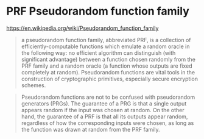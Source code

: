 # PRF Pseudorandom function family

https://en.wikipedia.org/wiki/Pseudorandom_function_family

> a pseudorandom function family, abbreviated PRF, is a collection of
> efficiently-computable functions which emulate a random oracle in the
> following way: no efficient algorithm can distinguish (with significant
> advantage) between a function chosen randomly from the PRF family and a random
> oracle (a function whose outputs are fixed completely at random). Pseudorandom
> functions are vital tools in the construction of cryptographic primitives,
> especially secure encryption schemes.

> Pseudorandom functions are not to be confused with pseudorandom generators
> (PRGs). The guarantee of a PRG is that a single output appears random if the
> input was chosen at random. On the other hand, the guarantee of a PRF is that
> all its outputs appear random, regardless of how the corresponding inputs were
> chosen, as long as the function was drawn at random from the PRF family.
